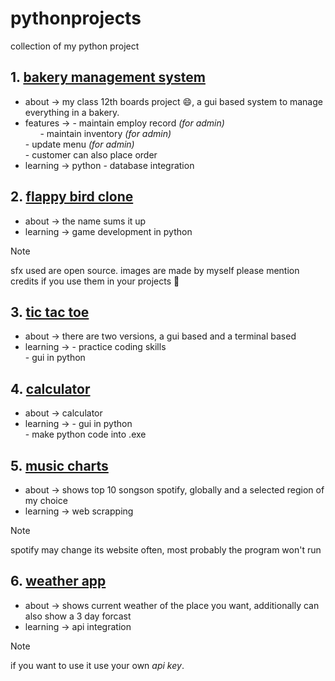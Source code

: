 # pythonprojects
collection of my python project

## 1. [bakery management system](bakery_mng_sys)
- about -> my class 12th boards project 😄, a gui based system to manage everything in a bakery.
- features -> - maintain employ record _(for admin)_ <br>
&nbsp;&nbsp;&nbsp;&nbsp;&nbsp;&nbsp;- maintain inventory _(for admin)_ <br>
              - update menu _(for admin)_<br>
              - customer can also place order<br>
- learning -> python - database integration

## 2. [flappy bird clone](flappy)
- about -> the name sums it up
- learning -> game development in python
> [!Note]
> sfx used are open source. images are made by myself please mention credits if you use them in your projects 🙂

## 3. [tic tac toe](tic_tac_toe)
- about -> there are two versions, a gui based and a terminal based
- learning -> - practice coding skills<br>
              - gui in python<br>

## 4. [calculator](calc)
- about -> calculator
- learning -> - gui in python<br>
              - make python code into .exe<br>

## 5. [music charts](music_charts)
- about -> shows top 10 songson spotify, globally and a selected region of my choice
- learning -> web scrapping
> [!Note]
> spotify may change its website often, most probably the program won't run

## 6. [weather app](weather)
- about -> shows current weather of the place you want, additionally can also show a 3 day forcast
- learning -> api integration
> [!Note]
> if you want to use it use your own _api key_. 
